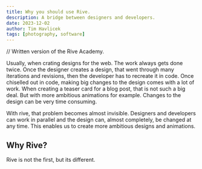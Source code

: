 ```yaml
---
title: Why you should use Rive.
description: A bridge between designers and developers.
date: 2023-12-02
author: Tim Havlicek
tags: [photography, software]
---
```


// Written version of the Rive Academy.

Usually, when crating designs for the web. The work always gets done twice.
Once the designer creates a design, that went through many iterations and revisions, then the developer has to recreate it in code.
Once chiselled out in code, making big changes to the design comes with a lot of work.
When creating a teaser card for a blog post, that is not such a big deal.
But with more ambitious animations for example. Changes to the design can be very time consuming.

With rive, that problem becomes almost invisible. Designers and developers can work in parallel and the design can, almost completely, be changed at any time.
This enables us to create more ambitious designs and animations.

## Why Rive?

Rive is not the first, but its different.

